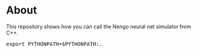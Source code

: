 # About

This repository shows how you can call the Nengo neural net simulator from C++.

<tt>export PYTHONPATH=$PYTHONPATH:.</tt>

